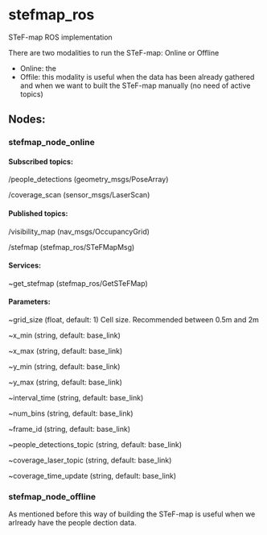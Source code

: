 # stefmap_ros
STeF-map ROS implementation 

There are two modalities to run the STeF-map: Online or Offline
- Online: the 
- Offile: this modality is useful when the data has been already gathered and when we want to built the STeF-map manually (no need of active topics)

## Nodes:
### stefmap_node_online
#### Subscribed topics:

/people_detections (geometry_msgs/PoseArray)

/coverage_scan (sensor_msgs/LaserScan)

#### Published topics:

/visibility_map (nav_msgs/OccupancyGrid)

/stefmap (stefmap_ros/STeFMapMsg)

#### Services:
~get_stefmap (stefmap_ros/GetSTeFMap)


#### Parameters:
~grid_size (float, default: 1)
  Cell size. Recommended between 0.5m and 2m

~x_min (string, default: base_link)

~x_max (string, default: base_link)

~y_min (string, default: base_link)

~y_max (string, default: base_link)

~interval_time (string, default: base_link)

~num_bins (string, default: base_link)

~frame_id (string, default: base_link)

~people_detections_topic (string, default: base_link)

~coverage_laser_topic (string, default: base_link)

~coverage_time_update (string, default: base_link)




### stefmap_node_offline
As mentioned before this way of building the STeF-map is useful when we arlready have the people dection data.

